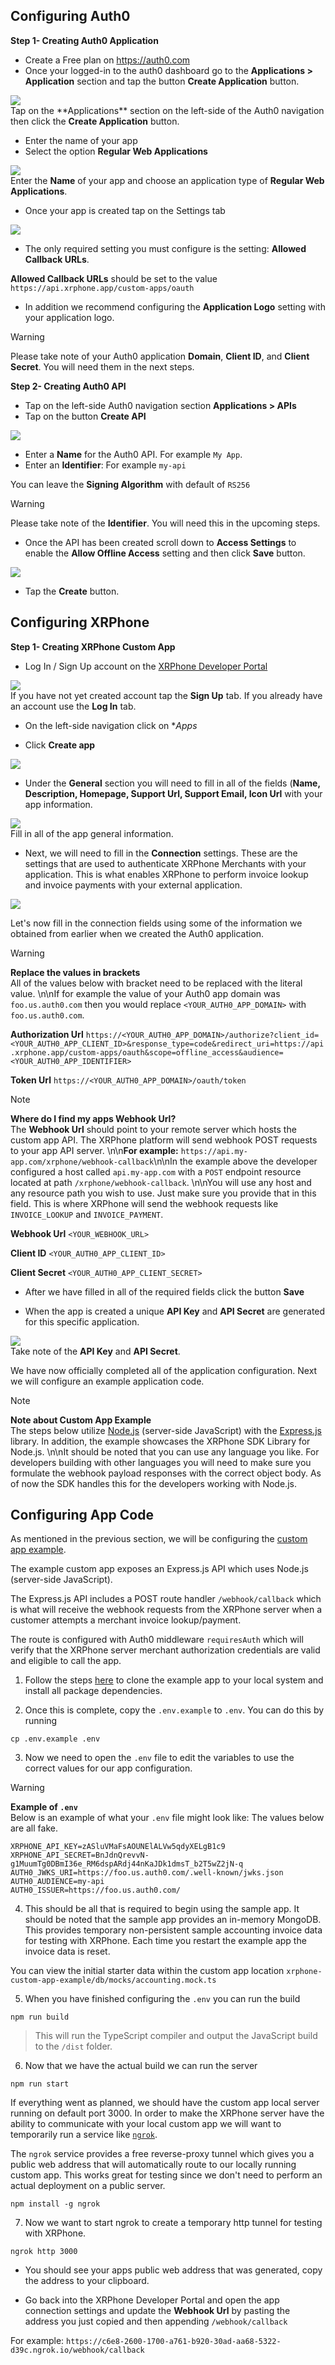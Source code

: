 ## Configuring Auth0

**Step 1- Creating Auth0 Application**

- Create a Free plan on https://auth0.com
- Once your logged-in to the auth0 dashboard go to the **Applications > Application** section and tap the button **Create Application** button.

<img src="https://files.readme.io/d610ee0-Screen_Shot_2022-07-22_at_3.18.06_PM.png" class="border" />
<div class="caption">Tap on the **Applications** section on the left-side of the Auth0 navigation then click the <b>Create Application</b> button.</div>

- Enter the name of your app
- Select the option **Regular Web Applications** 

<img src="https://files.readme.io/825ee0e-Screen_Shot_2022-07-22_at_3.29.57_PM.png" class="border" />
<div class="caption">Enter the <b>Name</b> of your app and choose an application type of <b>Regular Web Applications</b>.</div>

- Once your app is created tap on the Settings tab

<img src="https://files.readme.io/c134c13-Screen_Shot_2022-07-22_at_3.48.39_PM.png" class="border" />

- The only required setting you must configure is the setting: **Allowed Callback URLs**.

**Allowed Callback URLs** should be set to the value `https://api.xrphone.app/custom-apps/oauth`

- In addition we recommend configuring the **Application Logo** setting with your application logo.

>[!WARNING]
>Please take note of your Auth0 application **Domain**, **Client ID**, and **Client Secret**. You will need them in the next steps.

**Step 2- Creating Auth0 API**
- Tap on the left-side Auth0 navigation section **Applications > APIs**
- Tap on the button **Create API**

<img src="https://files.readme.io/33c0df0-Screen_Shot_2022-07-22_at_4.04.02_PM.png" class="border" />

- Enter a **Name** for the Auth0 API. For example `My App`. 
- Enter an **Identifier**: For example `my-api` 

You can leave the **Signing Algorithm** with default of `RS256` 

>[!WARNING]
>Please take note of the **Identifier**. You will need this in the upcoming steps.

- Once the API has been created scroll down to **Access Settings** to enable the **Allow Offline Access** setting and then click **Save** button.

<img src="https://files.readme.io/c26faf7-Screen_Shot_2022-07-22_at_4.13.53_PM.png" class="border" />

- Tap the **Create** button.

## Configuring XRPhone

**Step 1- Creating XRPhone Custom App**

- Log In / Sign Up account on the [XRPhone Developer Portal](https://developer.xrphone.app)

<img src="https://files.readme.io/3fc6c4b-Screen_Shot_2022-07-22_at_4.21.05_PM.png" class="border" />
<div class="caption">If you have not yet created account tap the <b>Sign Up</b> tab. If you already have an account use the <b>Log In</b> tab.</div>

- On the left-side navigation click on **Apps* 

- Click **Create app**

<img src="https://files.readme.io/4f36142-Screen_Shot_2022-07-22_at_1.25.34_PM.png" class="border" />

- Under the **General** section you will need to fill in all of the fields (**Name, Description, Homepage, Support Url, Support Email, Icon Url** with your app information. 

<img src="https://files.readme.io/a7b149b-Screen_Shot_2022-07-22_at_1.31.43_PM.png" class="border" />
<div class="caption">Fill in all of the app general information.</div>

 - Next, we will need to fill in the **Connection** settings. These are the settings that are used to authenticate XRPhone Merchants with your application. This is what enables XRPhone to perform invoice lookup and invoice payments with your external application.

<img src="https://files.readme.io/6421737-Screen_Shot_2022-07-22_at_1.43.51_PM.png" class="border" />

Let's now fill in the connection fields using some of the information we obtained from earlier when we created the Auth0 application.

>[!WARNING]
><b>Replace the values in brackets</b><br>
All of the values below with bracket need to be replaced with the literal value. \n\nIf for example the value of your Auth0 app domain was `foo.us.auth0.com` then you would replace `<YOUR_AUTH0_APP_DOMAIN>` with `foo.us.auth0.com`.

**Authorization Url**
`https://<YOUR_AUTH0_APP_DOMAIN>/authorize?client_id=<YOUR_AUTH0_APP_CLIENT_ID>&response_type=code&redirect_uri=https://api.xrphone.app/custom-apps/oauth&scope=offline_access&audience=<YOUR_AUTH0_APP_IDENTIFIER>`

**Token Url**
`https://<YOUR_AUTH0_APP_DOMAIN>/oauth/token`

>[!NOTE]
><b>Where do I find my apps Webhook Url?</b><br>
The **Webhook Url** should point to your remote server which hosts the custom app API. The XRPhone platform will send webhook POST requests to your app API server. \n\n**For example:** `https://api.my-app.com/xrphone/webhook-callback`\n\nIn the example above the developer configured a host called `api.my-app.com` with a `POST` endpoint resource located at path `/xrphone/webhook-callback`. \n\nYou will use any host and any resource path you wish to use. Just make sure you provide that in this field. This is where XRPhone will send the webhook requests like `INVOICE_LOOKUP` and `INVOICE_PAYMENT`.

**Webhook Url**
`<YOUR_WEBHOOK_URL>`

**Client ID**
`<YOUR_AUTH0_APP_CLIENT_ID>`

**Client Secret** 
`<YOUR_AUTH0_APP_CLIENT_SECRET>`

- After we have filled in all of the required fields click the button **Save**

- When the app is created a unique **API Key** and **API Secret** are generated for this specific application. 

<img src="https://files.readme.io/511c773-Screen_Shot_2022-07-22_at_2.01.08_PM.png" class="border" />
<div class="caption">Take note of the <b>API Key</b> and <b>API Secret</b>.</div>

We have now officially completed all of the application configuration. Next we will configure an example application code.

>[!NOTE]
><b>Note about Custom App Example</b><br>
The steps below utilize [Node.js](https://nodejs.org) (server-side JavaScript) with the [Express.js](https://expressjs.com) library. In addition, the example showcases the XRPhone SDK Library for Node.js. \n\nIt should be noted that you can use any language you like. For developers building with other languages you will need to make sure you formulate the webhook payload responses with the correct object body. As of now the SDK handles this for the developers working with Node.js.

## Configuring App Code

As mentioned in the previous section, we will be configuring the [custom app example](https://github.com/XRPhone/xrphone-custom-app-example-expressjs). 

The example custom app exposes an Express.js API which uses Node.js (server-side JavaScript). 

The Express.js API includes a POST route handler `/webhook/callback` which is what will receive the webhook requests from the XRPhone server when a customer attempts a merchant invoice lookup/payment. 

The route is configured with Auth0 middleware `requiresAuth` which will verify that the XRPhone server merchant authorization credentials are valid and eligible to call the app. 

1. Follow the steps [here](/v1/developer-portal/custom-app-example.md) to clone the example app to your local system and install all package dependencies. 

2. Once this is complete, copy the `.env.example` to `.env`. You can do this by running 

```shell
cp .env.example .env
```

3. Now we need to open the `.env` file to edit the variables to use the correct values for our app configuration.

>[!WARNING]
><b>Example of `.env`</b><br>
Below is an example of what your `.env` file might look like: The values below are all fake.

```shell
XRPHONE_API_KEY=zASluVMaFsAOUNElALVw5qdyXELgB1c9
XRPHONE_API_SECRET=BnJdnQrevvN-g1MuumTg0DBmI36e_RM6dspARdj44nKaJDk1dmsT_b2T5wZ2jN-q
AUTH0_JWKS_URI=https://foo.us.auth0.com/.well-known/jwks.json
AUTH0_AUDIENCE=my-api
AUTH0_ISSUER=https://foo.us.auth0.com/
```

4. This should be all that is required to begin using the sample app. It should be noted that the sample app provides an in-memory MongoDB. This provides temporary non-persistent sample accounting invoice data for testing with XRPhone. Each time you restart the example app the invoice data is reset.

You can view the initial starter data within the custom app location `xrphone-custom-app-example/db/mocks/accounting.mock.ts`

5. When you have finished configuring the `.env` you can run the build

```shell
npm run build
```

> This will run the TypeScript compiler and output the JavaScript build to the `/dist` folder.

6. Now that we have the actual build we can run the server 

```shell
npm run start
```

If everything went as planned, we should have the custom app local server running on default port 3000. In order to make the XRPhone server have the ability to communicate with your local custom app we will want to temporarily run a service like [`ngrok`](https://ngrok.com/). 

The `ngrok` service provides a free reverse-proxy tunnel which gives you a public web address that will automatically route to our locally running custom app. This works great for testing since we don't need to perform an actual deployment on a public server.

```shell
npm install -g ngrok
```

7. Now we want to start ngrok to create a temporary http tunnel for testing with XRPhone.

```shell
ngrok http 3000
```

- You should see your apps public web address that was generated, copy the address to your clipboard.

- Go back into the XRPhone Developer Portal and open the app connection settings and update the **Webhook Url** by pasting the address you just copied and then appending `/webhook/callback`

For example:
`https://c6e8-2600-1700-a761-b920-30ad-aa68-5322-d39c.ngrok.io/webhook/callback`